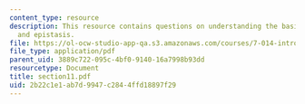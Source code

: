 ```yaml
---
content_type: resource
description: This resource contains questions on understanding the basis, complementation
  and epistasis.
file: https://ol-ocw-studio-app-qa.s3.amazonaws.com/courses/7-014-introductory-biology-spring-2005/2b22c1e1ab7d9947c2844ffd18897f29_section11.pdf
file_type: application/pdf
parent_uid: 3889c722-095c-4bf0-9140-16a7998b93dd
resourcetype: Document
title: section11.pdf
uid: 2b22c1e1-ab7d-9947-c284-4ffd18897f29
---
```

